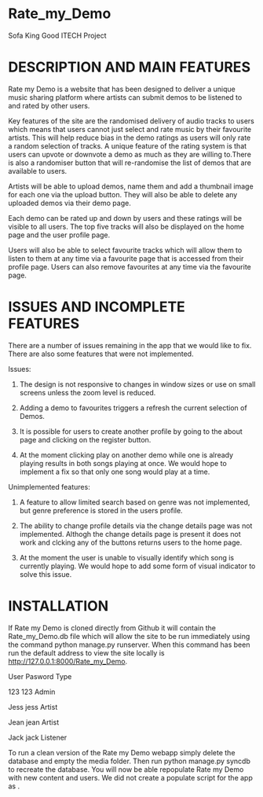 Rate_my_Demo
============

Sofa King Good ITECH Project


DESCRIPTION AND MAIN FEATURES
===================================================================

Rate my Demo is a website that has been designed to deliver a unique music sharing platform where artists can submit demos to be listened to and rated by other users.

Key features of the site are the randomised delivery of audio tracks to users which means that users cannot just select and rate music by their favourite artists. This will help reduce bias in the demo ratings as users will only rate a random selection of tracks. A unique feature of the rating system is that users can upvote or downvote a demo as much as they are willing to.There is also a randomiser button that will re-randomise the list of demos that are available to users.

Artists will be able to upload demos, name them and add a thumbnail image for each one via the upload button.  They will also be able to delete any uploaded demos via their demo page.

Each demo can be rated up and down by users and these ratings will be visible to all users. The top five tracks will also be displayed on the home page and the user profile page.

Users will also be able to select favourite tracks which will allow them to listen to them at any time via a favourite page that is accessed from their profile page. Users can also remove favourites at any time via the favourite page.


ISSUES AND INCOMPLETE FEATURES
===================================================================

There are a number of issues remaining in the app that we would like to fix. There are also some features that were not implemented.


Issues:

1. The design is not responsive to changes in window sizes or use on small screens unless the zoom level is reduced. 

2. Adding a demo to favourites triggers a refresh the current selection of Demos.

3. It is possible for users to create another profile by going to the about page and clicking on the register button.

4. At the moment clicking play on another demo while one is already playing results in both songs playing at once. We would hope to implement a fix so that only one song would play at a time. 

Unimplemented features:

1. A feature to allow limited search based on genre was not implemented, but genre preference is stored in the users profile.

2. The ability to change profile details via the change details page was not implemented. Althogh the change details page is present it does not work and clcking any of the buttons returns users to the home page.

3. At the moment the user is unable to visually identify which song is currently playing. We would hope to add some form of visual indicator to solve this issue.


INSTALLATION
===================================================================

If Rate my Demo is cloned directly from Github it will contain the Rate_my_Demo.db file which will allow the site to be run immediately using the command python manage.py runserver. When this command has been run the default address to view the site locally is http://127.0.0.1:8000/Rate_my_Demo.

User    Pasword     Type

123     123         Admin

Jess    jess        Artist

Jean    jean        Artist

Jack    jack        Listener


To run a clean version of the Rate my Demo webapp simply delete the database and empty the media folder. Then run python manage.py syncdb to recreate the database. You will now be able repopulate Rate my Demo with new content and users. 
We did not create a populate script for the app as . 

